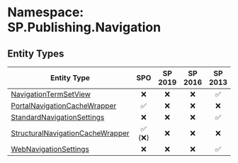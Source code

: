 # Namespace: SP.Publishing.Navigation

## Entity Types

Entity Type | SPO | SP 2019 | SP 2016 | SP 2013
----------|:---:|:-------:|:-------:|:-------:
[NavigationTermSetView](./EntityTypes/NavigationTermSetView.md) | ❌ | ❌ | ❌ | ✅
[PortalNavigationCacheWrapper](./EntityTypes/PortalNavigationCacheWrapper.md) | ✅ | ❌ | ❌ | ❌
[StandardNavigationSettings](./EntityTypes/StandardNavigationSettings.md) | ❌ | ❌ | ❌ | ✅
[StructuralNavigationCacheWrapper](./EntityTypes/StructuralNavigationCacheWrapper.md) | ✅ (❌) | ❌ | ❌ | ❌
[WebNavigationSettings](./EntityTypes/WebNavigationSettings.md) | ❌ | ❌ | ❌ | ✅